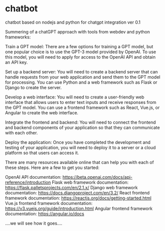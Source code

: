 # chatbot
chatbot based on nodejs and python for chatgpt integration
ver 0.1

Summering of a chatGPT approach with tools from webdev and python frameworks:

Train a GPT model: There are a few options for training a GPT model, but one popular choice is to use the GPT-3 model provided by OpenAI. To use this model, you will need to apply for access to the OpenAI API and obtain an API key.

Set up a backend server: You will need to create a backend server that can handle requests from your web application and send them to the GPT model for processing. You can use Python and a web framework such as Flask or Django to create the server.

Develop a web interface: You will need to create a user-friendly web interface that allows users to enter text inputs and receive responses from the GPT model. You can use a frontend framework such as React, Vue.js, or Angular to create the web interface.

Integrate the frontend and backend: You will need to connect the frontend and backend components of your application so that they can communicate with each other.

Deploy the application: Once you have completed the development and testing of your application, you will need to deploy it to a server or a cloud platform so that users can access it.

There are many resources available online that can help you with each of these steps. Here are a few to get you started:

OpenAI API documentation: https://beta.openai.com/docs/api-reference/introduction
Flask web framework documentation: https://flask.palletsprojects.com/en/2.1.x/
Django web framework documentation: https://docs.djangoproject.com/en/3.2/
React frontend framework documentation: https://reactjs.org/docs/getting-started.html
Vue.js frontend framework documentation: https://v3.vuejs.org/guide/introduction.html
Angular frontend framework documentation: https://angular.io/docs

....we will see how it goes....
